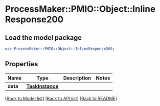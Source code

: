# ProcessMaker::PMIO::Object::InlineResponse200

## Load the model package
```perl
use ProcessMaker::PMIO::Object::InlineResponse200;
```

## Properties
Name | Type | Description | Notes
------------ | ------------- | ------------- | -------------
**data** | [**TaskInstance**](TaskInstance.md) |  | 

[[Back to Model list]](../README.md#documentation-for-models) [[Back to API list]](../README.md#documentation-for-api-endpoints) [[Back to README]](../README.md)


